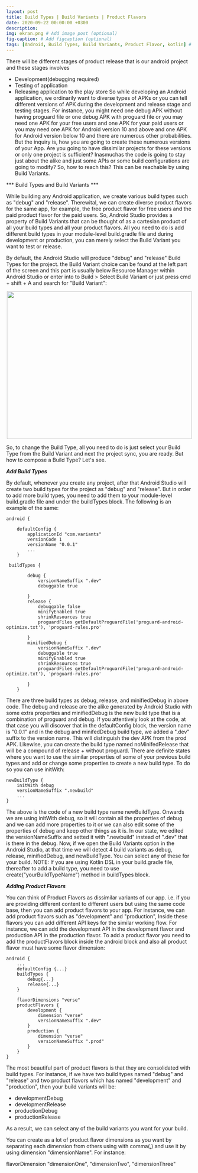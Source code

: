 ```yaml
---
layout: post
title: Build Types | Build Variants | Product Flavors
date: 2020-09-22 00:00:00 +0300
description:
img: ekran.png # Add image post (optional)
fig-caption: # Add figcaption (optional)
tags: [Android, Build Types, Build Variants, Product Flavor, kotlin] # add tag
---
```


There will be different stages of product release that is our android project and these stages involves 
* Development(debugging required) 
* Testing of application 
* Releasing application to the play store
So while developing an Android application, we ordinarily want to diverse types of APKs or you can tell different versions of APK during the development and release stage and testing stages.
For instance, you might need one debug APK without having proguard file or one debug APK with proguard file or you may need one APK for your free users and one APK for your paid users or you may need one APK for Android version 10 and above and one APK for Android version below 10 and there are numerous other probabilities.
But the inquiry is, how you are going to create these numerous versions of your App. Are you going to have dissimilar projects for these versions or only one project is sufficient?
Inasmuchas the code is going to stay just about the alike and just some APIs or some build configurations are going to modify? 
So, how to reach this? This can be reachable by using Build Variants.

*** Build Types and Build Variants ***

While building any Android application, we create various build types such as "debug" and "release".
Therewital, we can create diverse product flavors for the same app, for example, the free product flavor for free users and the paid product flavor for the paid users. 
So, Android Studio provides a property of Build Variants that can be thought of as a cartesian product of all your build types and all your product flavors.
All you need to do is add different build types in your module-level build.gradle file and during development or production, you can merely select the Build Variant you want to test or release.

By default, the Android Studio will produce "debug" and "release" Build Types for the project.
the Build Variant choice can be found at the left part of the screen and this part is usually below Resource Manager within Android Studio or enter into to Build > Select Build Variant or just press cmd + shift + A and search for "Build Variant":

<p align="center">
  <img width="500" height="400" src="https://user-images.githubusercontent.com/33956266/142142414-cf49e08f-030f-4854-834b-73ca94da6f48.PNG">
</p>

So, to change the Build Type, all you need to do is just select your Build Type from the Build Variant and next the project sync, you are ready. But how to compose a Build Type? Let's see.

***Add Build Types***

By default, whenever you create any project, after that Android Studio will create two build types for the project as "debug" and "release". But in order to add more build types, you need to add them to your module-level build.gradle file and under the buildTypes block. 
The following is an example of the same:
```
android {

    defaultConfig {
        applicationId "com.variants"
        versionCode 1
        versionName "0.0.1"
        ...
    }

 buildTypes {

        debug {
            versionNameSuffix ".dev"
            debuggable true

        }
        release {
            debuggable false
            minifyEnabled true
            shrinkResources true
            proguardFiles getDefaultProguardFile('proguard-android-optimize.txt'), 'proguard-rules.pro'

        }
        minifiedDebug {
            versionNameSuffix ".dev"
            debuggable true
            minifyEnabled true
            shrinkResources true
            proguardFiles getDefaultProguardFile('proguard-android-optimize.txt'), 'proguard-rules.pro'

        }
    }
```
There are three build types as debug, release, and minifiedDebug in above code. The debug and release are the alike generated by Android Studio with some extra properties and minifiedDebug is the new build type that is a combination of proguard and debug. 
If you attentively look at the code, at that case you will discover that in the defaultConfig block, the version name is "0.0.1" and in the debug and minifedDebug build type, we added a ".dev" suffix to the version name. This will distinguish the dev APK from the prod APK.
Likewise, you can create the build type named noMinifedRelease that will be a compound of release + without proguard.
There are definite states where you want to use the similar properties of some of your previous build types and add or change some properties to create a new build type. To do so you can use initWith:

```
newBuildType {
    initWith debug
    versionNameSuffix ".newbuild"
    ...
}
```
The above is the code of a new build type name newBuildType.
 Onwards we are using initWith debug, so it will contain all the properties of debug and we can add more properties to it or we can also edit some of the properties of debug and keep other things as it is. 
In our state, we edited the versionNameSuffix and setted it with ".newbuild" instead of ".dev" that is there in the debug.
Now, if we open the Build Variants option in the Android Studio, at that time we will detect 4 build variants as debug, release, minifiedDebug, and newBuildType. You can select any of these for your build.
NOTE: If you are using Kotlin DSL in your build.gradle file, thereafter to add a build type, you need to use create("yourBuildTypeName") method in buildTypes block. 

***Adding Product Flavors***

You can think of Product Flavors as dissimilar variants of our app. i.e. if you are providing different content to different users but using the same code base, then you can add product flavors to your app.
For instance, we can add product flavors such as "development" and "production", Inside these flavors you can add different API keys for the similar working flow.
 For instance, we can add the development API in the development flavor and production API in the production flavor.
To add a product flavor you need to add the productFlavors block inside the android block and also all product flavor must have some flavor dimension:
```
android {
    ...
    defaultConfig {...}
    buildTypes {
        debug{...}
        release{...}
    }
    
    flavorDimensions "verse"
    productFlavors {
        development {
            dimension "verse"
            versionNameSuffix ".dev"
        }
        production {
            dimension "verse"
            versionNameSuffix ".prod"
        }
    }
}
```
The most beautiful part of product flavors is that they are consolidated with build types. For instance, if we have two build types named "debug" and "release" and two product flavors which has named "development" and "production", then your build variants will be:

   * developmentDebug
   * developmentRelease
   * productionDebug
   * productionRelease

As a result, we can select any of the build variants you want for your build.

You can create as a lot of product flavor dimensions as you want by separating each dimension from others using with comma(,) and use it by using dimension "dimensionName". For instance:

   flavorDimension "dimensionOne", "dimensionTwo", "dimensionThree"

